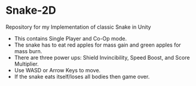 # Snake-2D
Repository for my Implementation of classic Snake in Unity

- This contains Single Player and Co-Op mode.
- The snake has to eat red apples for mass gain and green apples for mass burn.
- There are three power ups: Shield Invincibility, Speed Boost, and Score Multiplier.
- Use WASD or Arrow Keys to move.
- If the snake eats itself/loses all bodies then game over.

